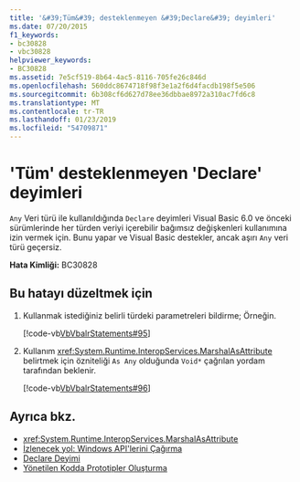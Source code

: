 ```yaml
---
title: '&#39;Tüm&#39; desteklenmeyen &#39;Declare&#39; deyimleri'
ms.date: 07/20/2015
f1_keywords:
- bc30828
- vbc30828
helpviewer_keywords:
- BC30828
ms.assetid: 7e5cf519-8b64-4ac5-8116-705fe26c846d
ms.openlocfilehash: 560ddc8674718f98f3e1a2f6d4facdb198f5e506
ms.sourcegitcommit: 6b308cf6d627d78ee36dbbae8972a310ac7fd6c8
ms.translationtype: MT
ms.contentlocale: tr-TR
ms.lasthandoff: 01/23/2019
ms.locfileid: "54709871"
---
```

# <a name="39as-any39-is-not-supported-in-39declare39-statements"></a>&#39;Tüm&#39; desteklenmeyen &#39;Declare&#39; deyimleri
`Any` Veri türü ile kullanıldığında `Declare` deyimleri Visual Basic 6.0 ve önceki sürümlerinde her türden veriyi içerebilir bağımsız değişkenleri kullanımına izin vermek için. Bunu yapar ve Visual Basic destekler, ancak aşırı `Any` veri türü geçersiz.  
  
 **Hata Kimliği:** BC30828  
  
## <a name="to-correct-this-error"></a>Bu hatayı düzeltmek için  
  
1.  Kullanmak istediğiniz belirli türdeki parametreleri bildirme; Örneğin.  
  
     [!code-vb[VbVbalrStatements#95](../../../visual-basic/language-reference/error-messages/codesnippet/VisualBasic/as-any-is-not-supported-in-declare-statements_1.vb)]  
  
2.  Kullanım <xref:System.Runtime.InteropServices.MarshalAsAttribute> belirtmek için özniteliği `As Any` olduğunda `Void*` çağrılan yordam tarafından beklenir.  
  
     [!code-vb[VbVbalrStatements#96](../../../visual-basic/language-reference/error-messages/codesnippet/VisualBasic/as-any-is-not-supported-in-declare-statements_2.vb)]  
  
## <a name="see-also"></a>Ayrıca bkz.
- <xref:System.Runtime.InteropServices.MarshalAsAttribute>
- [İzlenecek yol: Windows API'lerini Çağırma](../../../visual-basic/programming-guide/com-interop/walkthrough-calling-windows-apis.md)
- [Declare Deyimi](../../../visual-basic/language-reference/statements/declare-statement.md)
- [Yönetilen Kodda Prototipler Oluşturma](../../../framework/interop/creating-prototypes-in-managed-code.md)
